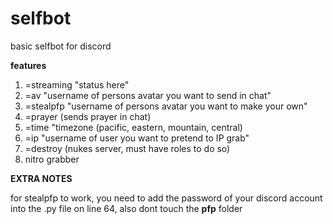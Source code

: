 # selfbot
basic selfbot for discord

**features**
1. =streaming "status here"
2. =av "username of persons avatar you want to send in chat"
3. =stealpfp "username of persons avatar you want to make your own"
4. =prayer (sends prayer in chat)
5. =time "timezone (pacific, eastern, mountain, central)
6. =ip "username of user you want to pretend to IP grab"
7. =destroy (nukes server, must have roles to do so)
8. nitro grabber

**EXTRA NOTES**

for stealpfp to work, you need to add the password of your discord account into the .py file on line 64, also dont touch the **pfp** folder
